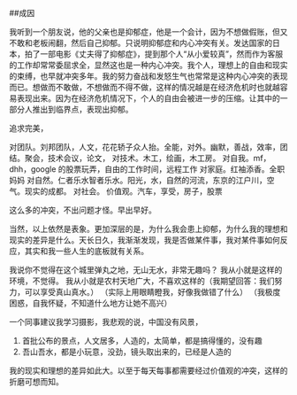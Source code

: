 ##成因

我听到一个朋友说，他的父亲也是抑郁症，他是一个会计，因为不想做假账，但又不敢和老板闹翻，然后自己抑郁。只说明抑郁症和内心冲突有关。发达国家的日本，拍了一部电影《丈夫得了抑郁症》，提到那个人“从小爱较真”，然而作为客服的工作却常常委屈求全，显然这也是一种内心冲突。我个人，理想上的自由和现实的束缚，也早就冲突多年。我的努力奋战和发怒生气也常常是这种内心冲突的表现而已。想做而不敢做，不想做而不得不做，这样的情况越是在经济危机时也就越容易表现出来。因为在经济危机情况下，个人的自由会被进一步的压缩。让其中的一部分人推出到临界点，表现出抑郁。

追求完美，

对团队。刘邦团队，人文，花花轿子众人抬。全能，对外。幽默，善战，效率，团结。聚会，技术会议，论文，
对技术。木工，绘画，木工房。
对自我。mf，dhh，google 的股票玩弄，自由的工作时间，远程工作
对家庭。红袖添香。全职妈妈
对自然。仁者乐水智者乐水。阳光，水，自然的河流，东京的江户川，空气。现实的成都。
对社会。
价值观。汽车，享受，房子，股票

这么多的冲突，不出问题才怪。早出早好。

当然，以上依然是表象。更加深层的是，为什么我会患上抑郁，为什么我的理想和现实的差异是什么。天长日久，我渐渐发现，我是否做某件事，我对某件事如何反应，其实和我一些人生的底板就有关系。

我说你不觉得在这个城里弹丸之地，无山无水，非常无趣吗？
    我从小就是这样的环境，不觉得。
我从小就是农村天地广大，不喜欢这样的（我期望回答：我们努力，可以享受真山真水。）
    （实际上用眼睛瞪我，好像我做错了什么）
（我极度困惑，自我怀疑，不知道什么地方让她不高兴）

一个同事建议我学习摄影，我悲观的说，中国没有风景，
1. 首批公布的景点，人文居多，人造的，太简单，都是搞得懂的，没有趣
2. 吾山吾水，都是小玩意，没劲，镜头取出来的，已经是人造的

我的现实和理想的差异如此大。以至于每天每事都需要经过价值观的冲突，这样的折磨可想而知。